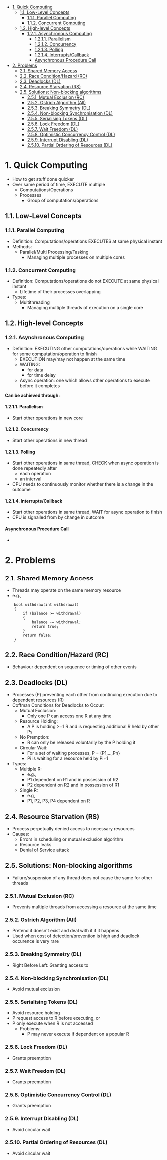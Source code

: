 - [1. Quick Computing](#1-quick-computing)
  - [1.1. Low-Level Concepts](#11-low-level-concepts)
    - [1.1.1. Parallel Computing](#111-parallel-computing)
    - [1.1.2. Concurrent Computing](#112-concurrent-computing)
  - [1.2. High-level Concepts](#12-high-level-concepts)
    - [1.2.1. Asynchronous Computing](#121-asynchronous-computing)
      - [1.2.1.1. Parallelism](#1211-parallelism)
      - [1.2.1.2. Concurrency](#1212-concurrency)
      - [1.2.1.3. Polling](#1213-polling)
      - [1.2.1.4. Interrupts/Callback](#1214-interruptscallback)
      - [Asynchronous Procedure Call](#asynchronous-procedure-call)
- [2. Problems](#2-problems)
  - [2.1. Shared Memory Access](#21-shared-memory-access)
  - [2.2. Race Condition/Hazard (RC)](#22-race-conditionhazard-rc)
  - [2.3. Deadlocks (DL)](#23-deadlocks-dl)
  - [2.4. Resource Starvation (RS)](#24-resource-starvation-rs)
  - [2.5. Solutions: Non-blocking algorithms](#25-solutions-non-blocking-algorithms)
    - [2.5.1. Mutual Exclusion (RC)](#251-mutual-exclusion-rc)
    - [2.5.2. Ostrich Algorithm (All)](#252-ostrich-algorithm-all)
    - [2.5.3. Breaking Symmetry (DL)](#253-breaking-symmetry-dl)
    - [2.5.4. Non-blocking Synchronisation (DL)](#254-non-blocking-synchronisation-dl)
    - [2.5.5. Serialising Tokens (DL)](#255-serialising-tokens-dl)
    - [2.5.6. Lock Freedom (DL)](#256-lock-freedom-dl)
    - [2.5.7. Wait Freedom (DL)](#257-wait-freedom-dl)
    - [2.5.8. Optimistic Concurrency Control (DL)](#258-optimistic-concurrency-control-dl)
    - [2.5.9. Interrupt Disabling (DL)](#259-interrupt-disabling-dl)
    - [2.5.10. Partial Ordering of Resources (DL)](#2510-partial-ordering-of-resources-dl)

# 1. Quick Computing
- How to get stuff done quicker
- Over same period of time, EXECUTE multiple
  - Computations/Operations
  - Processes 
    - Group of computations/operations

## 1.1. Low-Level Concepts
### 1.1.1. Parallel Computing
- Definition: Computations/operations EXECUTES at same physical instant
- Methods:
  - Parallel/Multi Processing/Tasking
    - Managing multiple processes on multiple cores

### 1.1.2. Concurrent Computing
- Definition: Computations/operations do not EXECUTE at same physical instant
  - Lifetime of their processes overlapping
- Types:
  - Multithreading
    - Managing multiple threads of execution on a single core
## 1.2. High-level Concepts
### 1.2.1. Asynchronous Computing
- Definition: EXECUTING other computations/operations while WAITING for some computation/operation to finish
  - EXECUTION may/may not happen at the same time
  - WAITING:
    - for data
    - for time delay
  - Async operation: one which allows other operations to execute before it completes

**Can be achieved through:**
#### 1.2.1.1. Parallelism
- Start other operations in new core
#### 1.2.1.2. Concurrency
- Start other operations in new thread
#### 1.2.1.3. Polling
- Start other operations in same thread, CHECK when async operation is done repeatedly after
  - each operation
  - an interval
- CPU needs to continuously monitor whether there is a change in the outcome
#### 1.2.1.4. Interrupts/Callback
- Start other operations in same thread, WAIT for async operation to finish
- CPU is signalled from by change in outcome
#### Asynchronous Procedure Call
- 
# 2. Problems
## 2.1. Shared Memory Access
- Threads may operate on the same memory resource
- e.g., 
```
    bool withdraw(int withdrawal)
    {
        if (balance >= withdrawal)
        {
            balance -= withdrawal;
            return true;
        } 
        return false;
    }
```

## 2.2. Race Condition/Hazard (RC)
- Behaviour dependent on sequence or timing of other events

## 2.3. Deadlocks (DL)
- Processes (P) preventing each other from continuing execution due to dependent resources (R)
- Coffman Conditions for Deadlocks to Occur:
  - Mutual Exclusion: 
    - Only one P can access one R at any time
  - Resource Holding: 
    - A P is holding >=1 R and is requesting additional R held by other Ps
  - No Premption: 
    - R can only be released voluntarily by the P holding it
  - Circular Wait:
    - For a set of waiting processes, P = {P1,...,Pn}
    - Pi is waiting for a resource held by Pi+1
- Types:
  - Multiple R:
    - e.g., 
    - P1 dependent on R1 and in possession of R2
    - P2 dependent on R2 and in possession of R1
  - Single R:
    - e.g, 
    - P1, P2, P3, P4 dependent on R




## 2.4. Resource Starvation (RS)
- Process perpetually denied access to necessary resources
- Causes:
  - Errors in scheduling or mutual exclusion algorithm
  - Resource leaks
  - Denial of Service attack

## 2.5. Solutions: Non-blocking algorithms
- Failure/suspension of any thread does not cause the same for other threads
### 2.5.1. Mutual Exclusion (RC)
- Prevents multiple threads from accessing a resource at the same time 
### 2.5.2. Ostrich Algorithm (All)
- Pretend it doesn't exist and deal with it if it happens
- Used when cost of detection/prevention is high and deadlock occurence is very rare
### 2.5.3. Breaking Symmetry (DL)
- Right Before Left: Granting access to
### 2.5.4. Non-blocking Synchronisation (DL)
- Avoid mutual exclusion

### 2.5.5. Serialising Tokens (DL)
- Avoid resource holding
- P request access to R before executing, or
- P only execute when R is not accessed 
  - Problems:
    - P may never execute if dependent on a popular R

### 2.5.6. Lock Freedom (DL)
- Grants preemption

### 2.5.7. Wait Freedom (DL)
- Grants preemption


### 2.5.8. Optimistic Concurrency Control (DL)
- Grants preemption

### 2.5.9. Interrupt Disabling (DL)
- Avoid circular wait

### 2.5.10. Partial Ordering of Resources (DL)
- Avoid circular wait